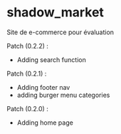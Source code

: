 # shadow_market

Site de e-commerce pour évaluation

Patch (0.2.2) :

- Adding search function

Patch (0.2.1) :

- Adding footer nav
- adding burger menu categories

Patch (0.2.0) :

- Adding home page
